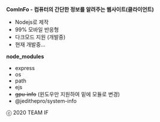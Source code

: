 **ComInFo - 컴퓨터의 간단한 정보를 알려주는 웹사이트(클라이언트)**

 - Nodejs로 제작
 - 99% 모바일 반응형
 - 다크모드 지원 (개발중)
 - 현재 개발중...

**node_modules**
 - express
 - os
 - path
 - ejs
 - ~~gpu-info~~ (윈도우만 지원하여 밑에 모듈로 변경)
 - @jedithepro/system-info

ⓒ 2020 TEAM IF
